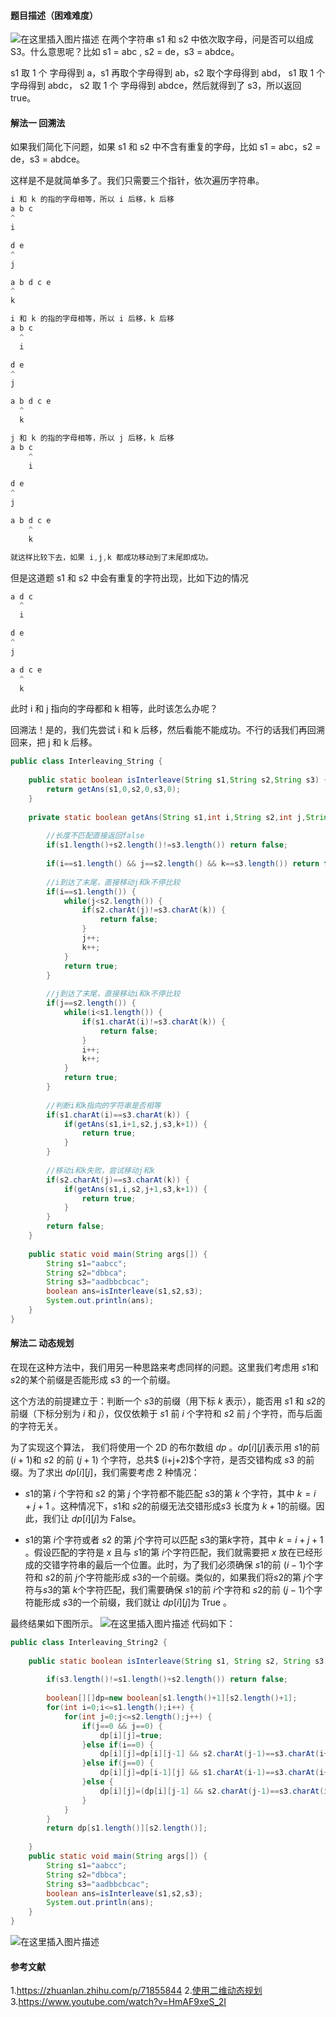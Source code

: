 ﻿#### 题目描述（困难难度）
![在这里插入图片描述](https://img-blog.csdnimg.cn/20200515102839580.jpg)
在两个字符串 s1 和 s2 中依次取字母，问是否可以组成 S3。什么意思呢？比如 s1 = abc , s2 = de，s3 = abdce。

s1 取 1 个 字母得到 a，s1 再取个字母得到 ab，s2 取个字母得到 abd， s1 取 1 个 字母得到 abdc， s2 取 1 个 字母得到 abdce，然后就得到了 s3，所以返回 true。

#### 解法一 回溯法
如果我们简化下问题，如果 s1 和 s2 中不含有重复的字母，比如 s1 = abc，s2 = de，s3 = abdce。

这样是不是就简单多了。我们只需要三个指针，依次遍历字符串。

```java
i 和 k 的指的字母相等，所以 i 后移，k 后移
a b c
^
i

d e
^
j

a b d c e
^
k

i 和 k 的指的字母相等，所以 i 后移，k 后移
a b c
  ^
  i

d e
^
j

a b d c e
  ^
  k

j 和 k 的指的字母相等，所以 j 后移，k 后移
a b c
    ^
    i

d e
^
j

a b d c e
    ^
    k

就这样比较下去，如果 i,j,k 都成功移动到了末尾即成功。
```
但是这道题 s1 和 s2 中会有重复的字符出现，比如下边的情况

```java
a d c
  ^
  i

d e
^
j

a d c e
  ^
  k
```
此时 i 和 j 指向的字母都和 k 相等，此时该怎么办呢？

回溯法！是的，我们先尝试 i 和 k 后移，然后看能不能成功。不行的话我们再回溯回来，把 j 和 k 后移。

```java
public class Interleaving_String {
	
	public static boolean isInterleave(String s1,String s2,String s3) {
		return getAns(s1,0,s2,0,s3,0);
	}
	
	private static boolean getAns(String s1,int i,String s2,int j,String s3,int k) {
		
		//长度不匹配直接返回false
		if(s1.length()+s2.length()!=s3.length()) return false;
		
		if(i==s1.length() && j==s2.length() && k==s3.length()) return true;
		
		//i到达了末尾，直接移动j和k不停比较
		if(i==s1.length()) {
			while(j<s2.length()) {
				if(s2.charAt(j)!=s3.charAt(k)) {
					return false;
				}
				j++;
				k++;
			}
			return true;
		}
		
		//j到达了末尾，直接移动i和k不停比较
		if(j==s2.length()) {
			while(i<s1.length()) {
				if(s1.charAt(i)!=s3.charAt(k)) {
					return false;
				}
				i++;
				k++;
			}
			return true;
		}
		
		//判断i和k指向的字符串是否相等
		if(s1.charAt(i)==s3.charAt(k)) {
			if(getAns(s1,i+1,s2,j,s3,k+1)) {
				return true;
			}
		}
		
		//移动i和k失败，尝试移动j和k
		if(s2.charAt(j)==s3.charAt(k)) {
			if(getAns(s1,i,s2,j+1,s3,k+1)) {
				return true;
			}
		}
		return false;
	}
	
	public static void main(String args[]) {
		String s1="aabcc";
		String s2="dbbca";
		String s3="aadbbcbcac";
		boolean ans=isInterleave(s1,s2,s3);
		System.out.println(ans);
	}
}
```
#### 解法二 动态规划
在现在这种方法中，我们用另一种思路来考虑同样的问题。这里我们考虑用 $s1$和 $s2$的某个前缀是否能形成 $s3$ 的一个前缀。

这个方法的前提建立于：判断一个 $s3$的前缀（用下标 $k$ 表示），能否用 $s1$ 和 $s2$的前缀（下标分别为 $i$ 和 $j$），仅仅依赖于 $s1$ 前 $i$ 个字符和 $s2$ 前 $j$ 个字符，而与后面的字符无关。

为了实现这个算法， 我们将使用一个 2D 的布尔数组 $dp$ 。$dp[i][j]$表示用 $s1$的前 $(i+1)$和 $s2$ 的前 $(j+1)$ 个字符，总共$ (i+j+2)$个字符，是否交错构成 $s3$ 的前缀。为了求出 $dp[i][j]$，我们需要考虑 2 种情况：

* $s1$的第 $i$ 个字符和 $s2$ 的第 $j$ 个字符都不能匹配 $s3$的第 $k$ 个字符，其中 $k=i+j+1$ 。这种情况下，$s1$和 $s2$的前缀无法交错形成$s3$ 长度为 $k+1$的前缀。因此，我们让 $dp[i][j]$为 False。

* $s1$的第 $i$个字符或者 $s2$ 的第 $j$个字符可以匹配 $s3$的第$k$字符，其中 $k=i+j+1$ 。假设匹配的字符是 $x$ 且与 $s1$的第 $i$个字符匹配，我们就需要把 $x$ 放在已经形成的交错字符串的最后一个位置。此时，为了我们必须确保 $s1$的前 $(i-1)$个字符和 $s2$的前 $j$个字符能形成 $s3$的一个前缀。类似的，如果我们将$s2$的第 $j$个字符与$s3$的第 $k$个字符匹配，我们需要确保 $s1$的前 $i$个字符和 $s2$的前 $(j-1)$个字符能形成 $s3$的一个前缀，我们就让 $dp[i][j]$为 True 。

最终结果如下图所示。
![在这里插入图片描述](https://img-blog.csdnimg.cn/20200515104009834.jpg#pic_center)
代码如下：
```java
public class Interleaving_String2 {
	
	public static boolean isInterleave(String s1, String s2, String s3) {
		
		if(s3.length()!=s1.length()+s2.length()) return false;
		
		boolean[][]dp=new boolean[s1.length()+1][s2.length()+1];
		for(int i=0;i<=s1.length();i++) {
			for(int j=0;j<=s2.length();j++) {
				if(j==0 && j==0) {
					dp[i][j]=true;
				}else if(i==0) {
					dp[i][j]=dp[i][j-1] && s2.charAt(j-1)==s3.charAt(i+j-1);
				}else if(j==0) {
					dp[i][j]=dp[i-1][j] && s1.charAt(i-1)==s3.charAt(i+j-1);
				}else {
					dp[i][j]=(dp[i][j-1] && s2.charAt(j-1)==s3.charAt(i+j-1))||dp[i-1][j] && s1.charAt(i-1)==s3.charAt(i+j-1);
				}
			}
		}
		return dp[s1.length()][s2.length()];
       
    }
	public static void main(String args[]) {
		String s1="aabcc";
		String s2="dbbca";
		String s3="aadbbcbcac";
		boolean ans=isInterleave(s1,s2,s3);
		System.out.println(ans);
	}
}
```
![在这里插入图片描述](https://img-blog.csdnimg.cn/20200515104454667.jpg#pic_center)
#### 参考文献
1.https://zhuanlan.zhihu.com/p/71855844
2.[使用二维动态规划](https://leetcode-cn.com/problems/interleaving-string/solution/jiao-cuo-zi-fu-chuan-by-leetcode/)
3.https://www.youtube.com/watch?v=HmAF9xeS_2I
